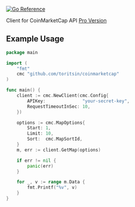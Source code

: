 [![Go Reference](https://pkg.go.dev/badge/github.com/toritsin/coinmarketcap.svg)](https://pkg.go.dev/github.com/toritsin/coinmarketcap)

Client for CoinMarketCap API [Pro Version](https://pro.coinmarketcap.com/api/v1)

## Example Usage

```go
package main

import (
	"fmt"
	cmc "github.com/toritsin/coinmarketcap"
)

func main() {
	client := cmc.NewClient(cmc.Config{
		APIKey:              "your-secret-key",
		RequestTimeoutInSec: 10,
	})

	options := cmc.MapOptions{
		Start: 1,
		Limit: 10,
		Sort:  cmc.MapSortId,
	}
	m, err := client.GetMap(options)

	if err != nil {
		panic(err)
	}

	for _, v := range m.Data {
		fmt.Printf("%v", v)
	}
}
```